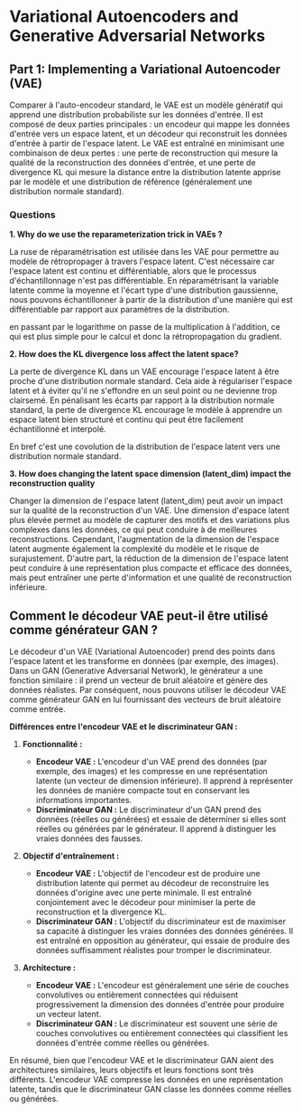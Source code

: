 # Variational Autoencoders and Generative Adversarial Networks

## Part 1: Implementing a Variational Autoencoder (VAE)

Comparer à l'auto-encodeur standard, le VAE est un modèle génératif qui apprend une distribution probabiliste sur les données d'entrée. Il est composé de deux parties principales : un encodeur qui mappe les données d'entrée vers un espace latent, et un décodeur qui reconstruit les données d'entrée à partir de l'espace latent. Le VAE est entraîné en minimisant une combinaison de deux pertes : une perte de reconstruction qui mesure la qualité de la reconstruction des données d'entrée, et une perte de divergence KL qui mesure la distance entre la distribution latente apprise par le modèle et une distribution de référence (généralement une distribution normale standard).

### Questions

**1. Why do we use the reparameterization trick in VAEs ?**

La ruse de réparamétrisation est utilisée dans les VAE pour permettre au modèle de rétropropager à travers l'espace latent. C'est nécessaire car l'espace latent est continu et différentiable, alors que le processus d'échantillonnage n'est pas différentiable. En réparamétrisant la variable latente comme la moyenne et l'écart type d'une distribution gaussienne, nous pouvons échantillonner à partir de la distribution d'une manière qui est différentiable par rapport aux paramètres de la distribution.

en passant par le logarithme on passe de la multiplication à l'addition, ce qui est plus simple pour le calcul et donc la rétropropagation du gradient.

**2. How does the KL divergence loss affect the latent space?**

La perte de divergence KL dans un VAE encourage l'espace latent à être proche d'une distribution normale standard. Cela aide à régulariser l'espace latent et à éviter qu'il ne s'effondre en un seul point ou ne devienne trop clairsemé. En pénalisant les écarts par rapport à la distribution normale standard, la perte de divergence KL encourage le modèle à apprendre un espace latent bien structuré et continu qui peut être facilement échantillonné et interpolé.

En bref c'est une covolution de la distribution de l'espace latent vers une distribution normale standard.

**3. How does changing the latent space dimension (latent_dim) impact the reconstruction quality**

Changer la dimension de l'espace latent (latent_dim) peut avoir un impact sur la qualité de la reconstruction d'un VAE. Une dimension d'espace latent plus élevée permet au modèle de capturer des motifs et des variations plus complexes dans les données, ce qui peut conduire à de meilleures reconstructions. Cependant, l'augmentation de la dimension de l'espace latent augmente également la complexité du modèle et le risque de surajustement. D'autre part, la réduction de la dimension de l'espace latent peut conduire à une représentation plus compacte et efficace des données, mais peut entraîner une perte d'information et une qualité de reconstruction inférieure.

## **Comment le décodeur VAE peut-il être utilisé comme générateur GAN ?**

Le décodeur d'un VAE (Variational Autoencoder) prend des points dans l'espace latent et les transforme en données (par exemple, des images). Dans un GAN (Generative Adversarial Network), le générateur a une fonction similaire : il prend un vecteur de bruit aléatoire et génère des données réalistes. Par conséquent, nous pouvons utiliser le décodeur VAE comme générateur GAN en lui fournissant des vecteurs de bruit aléatoire comme entrée.

**Différences entre l'encodeur VAE et le discriminateur GAN :**

1. **Fonctionnalité :**

   - **Encodeur VAE :** L'encodeur d'un VAE prend des données (par exemple, des images) et les compresse en une représentation latente (un vecteur de dimension inférieure). Il apprend à représenter les données de manière compacte tout en conservant les informations importantes.
   - **Discriminateur GAN :** Le discriminateur d'un GAN prend des données (réelles ou générées) et essaie de déterminer si elles sont réelles ou générées par le générateur. Il apprend à distinguer les vraies données des fausses.

2. **Objectif d'entraînement :**

   - **Encodeur VAE :** L'objectif de l'encodeur est de produire une distribution latente qui permet au décodeur de reconstruire les données d'origine avec une perte minimale. Il est entraîné conjointement avec le décodeur pour minimiser la perte de reconstruction et la divergence KL.
   - **Discriminateur GAN :** L'objectif du discriminateur est de maximiser sa capacité à distinguer les vraies données des données générées. Il est entraîné en opposition au générateur, qui essaie de produire des données suffisamment réalistes pour tromper le discriminateur.

3. **Architecture :**
   - **Encodeur VAE :** L'encodeur est généralement une série de couches convolutives ou entièrement connectées qui réduisent progressivement la dimension des données d'entrée pour produire un vecteur latent.
   - **Discriminateur GAN :** Le discriminateur est souvent une série de couches convolutives ou entièrement connectées qui classifient les données d'entrée comme réelles ou générées.

En résumé, bien que l'encodeur VAE et le discriminateur GAN aient des architectures similaires, leurs objectifs et leurs fonctions sont très différents. L'encodeur VAE compresse les données en une représentation latente, tandis que le discriminateur GAN classe les données comme réelles ou générées.
